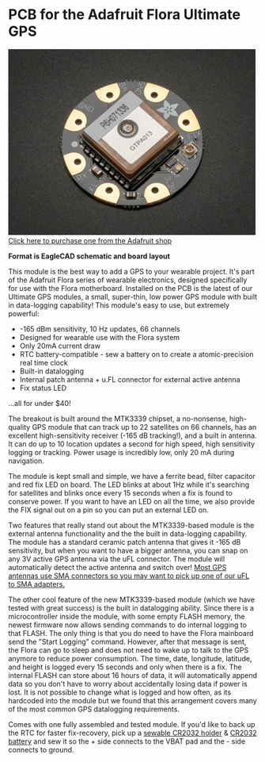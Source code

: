 # PCB for the Adafruit Flora Ultimate GPS

<a href="http://www.adafruit.com/products/1059"><img src="assets/image.jpg?raw=true" width="500px"><br/>Click here to purchase one from the Adafruit shop</a>

__Format is EagleCAD schematic and board layout__

This module is the best way to add a GPS to your wearable project. It's part of the Adafruit Flora series of wearable electronics, designed specifically for use with the Flora motherboard. Installed on the PCB is the latest of our Ultimate GPS modules, a small, super-thin, low power GPS module with built in data-logging capability! This module's easy to use, but extremely powerful:

- -165 dBm sensitivity, 10 Hz updates, 66 channels
- Designed for wearable use with the Flora system
- Only 20mA current draw
- RTC battery-compatible - sew a battery on to create a atomic-precision real time clock
- Built-in datalogging
- Internal patch antenna + u.FL connector for external active antenna
- Fix status LED

...all for under $40!

The breakout is built around the MTK3339 chipset, a no-nonsense, high-quality GPS module that can track up to 22 satellites on 66 channels, has an excellent high-sensitivity receiver (-165 dB tracking!), and a built in antenna. It can do up to 10 location updates a second for high speed, high sensitivity logging or tracking. Power usage is incredibly low, only 20 mA during navigation.

The module is kept small and simple, we have a ferrite bead, filter capacitor and red fix LED on board. The LED blinks at about 1Hz while it's searching for satellites and blinks once every 15 seconds when a fix is found to conserve power. If you want to have an LED on all the time, we also provide the FIX signal out on a pin so you can put an external LED on.

Two features that really stand out about the MTK3339-based module is the external antenna functionality and the the built in data-logging capability. The module has a standard ceramic patch antenna that gives it -165 dB sensitivity, but when you want to have a bigger antenna, you can snap on any 3V active GPS antenna via the uFL connector. The module will automatically detect the active antenna and switch over! [Most GPS antennas use SMA connectors so you may want to pick up one of our uFL to SMA adapters.](http://www.adafruit.com/products/851)

The other cool feature of the new MTK3339-based module (which we have tested with great success) is the built in datalogging ability. Since there is a microcontroller inside the module, with some empty FLASH memory, the newest firmware now allows sending commands to do internal logging to that FLASH. The only thing is that you do need to have the Flora mainboard send the "Start Logging" command. However, after that message is sent, the Flora can go to sleep and does not need to wake up to talk to the GPS anymore to reduce power consumption. The time, date, longitude, latitude, and height is logged every 15 seconds and only when there is a fix. The internal FLASH can store about 16 hours of data, it will automatically append data so you don't have to worry about accidentally losing data if power is lost. It is not possible to change what is logged and how often, as its hardcoded into the module but we found that this arrangement covers many of the most common GPS datalogging requirements.

Comes with one fully assembled and tested module. If you'd like to back up the RTC for faster fix-recovery, pick up a [sewable CR2032 holder](http://adafruit.com/products/653) & [CR2032 battery](http://adafruit.com/products/654) and sew it so the + side connects to the VBAT pad and the - side connects to ground.



